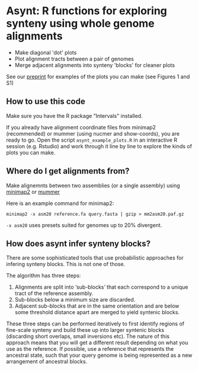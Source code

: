 
# Asynt: R functions for exploring synteny using whole genome alignments

* Make diagonal 'dot' plots
* Plot alignment tracts between a pair of genomes
* Merge adjacent alignments into synteny 'blocks' for cleaner plots

See our [preprint](https://doi.org/10.1101/2021.12.06.471392) for examples of the plots you can make (see Figures 1 and S1)

## How to use this code

Make sure you have the R package "Intervals" installed.

If you already have alignment coordinate files from minimap2 (recommended) or mummer (using nucmer and show-coords), you are ready to go.
Open the script `asynt_example_plots.R` in an interactive R session (e.g. Rstudio) and work through it line by line to explore the kinds of plots you can make.

## Where do I get alignments from?

Make alignemnts between two assemblies (or a single assembly) using [minimap2](https://github.com/lh3/minimap2) or [mummer](https://mummer4.github.io/)

Here is an example command for minimap2:

`minimap2 -x asm20 reference.fa query.fasta | gzip > mm2asm20.paf.gz`

`-x asm20` uses presets suited for genomes up to 20% divergent.

## How does asynt infer synteny blocks?

There are some sophisticated tools that use probabilistic approaches for infering synteny blocks. This is not one of those.

The algorithm has three steps:
1. Alignments are split into ‘sub-blocks’ that each correspond to a unique tract of the reference assembly.
2. Sub-blocks below a minimum size are discarded.
3. Adjacent sub-blocks that are in the same orientation and are below some threshold distance apart are merged to yield syntenic blocks.

These three steps can be performed iteratively to first identify regions of fine-scale synteny and build these up into larger syntenic blocks (discarding short overlaps, small inversions etc).
The nature of this approach means that you will get a different result depending on what you use as the reference. If possible, use a reference that represents the ancestral state, such that your query genome is being represented as a new arrangement of ancestral blocks.








